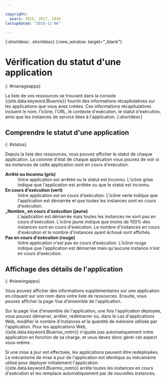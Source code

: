 ```yaml
---

copyright:
  years: 2015, 2017, 2018
lastupdated: "2018-11-06"

---
```


{:shortdesc: .shortdesc}
{:new_window: target="_blank"}

# Vérification du statut d'une application
{: #manageapps}

La liste de vos ressources se trouvant dans la console {{site.data.keyword.Bluemix}} fournit des informations récapitulatives sur les applications que vous avez créées. Ces informations récapitulatives incluent le nom, l'icône, l'URL, le contexte d'exécution, le statut d'exécution, ainsi que les instances de service liées à l'application.
{:shortdesc}

## Comprendre le statut d'une application
{: #status}

Depuis la liste des ressources, vous pouvez afficher le statut de chaque application. La colonne d'état de chaque application vous pouvez de voir si les instances de cette application sont en cours d'exécution.

<dl>
<dt>
<strong>
Arrêté ou Inconnu (gris)
</strong>
</dt>
<dd>
Votre application est arrêtée ou le statut est Inconnu. L'icône grise indique que l'application est arrêtée ou que le statut est inconnu.
</dd>
<dt>
<strong>
En cours d'exécution (vert)
</strong>
</dt>
<dd>
Votre application est en cours d'exécution. L'icône verte indique que l'application est démarrée et que toutes les instances sont en cours d'exécution.
</dd>
<dt>
<strong>
_Nombre_ en cours d'exécution (jaune)
</strong>
</dt>
<dd>
L'application est démarrée mais toutes les instances ne sont pas en cours d'exécution. L'icône jaune indique que moins de 100% des instances sont
en cours d'exécution. Le nombre d'instances en cours d'exécution et le nombre
d'instances ayant échoué sont affichés.
</dd>
<dt>
<strong>
Pas en cours d'exécution (rouge)
</strong>
</dt>
<dd>
Votre application n'est pas en cours d'exécution. L'icône rouge indique que l'application est démarrée mais qu'aucune instance n'est en cours d'exécution.
</dd>
</dl>

## Affichage des détails de l'application
{: #viewingapps}

Vous pouvez afficher des informations supplémentaires sur une application en cliquant sur son nom dans votre liste de ressources. Ensuite, vous pouvez afficher la page Vue d'ensemble de l'application.

Sur la page Vue d'ensemble de l'application, une fois l'application déployée, vous pouvez démarrer, arrêter, redémarrer ou, dans le cas d'applications Web, modifier le nombre d'instances et la quantité de mémoire utilisée par l'application. Pour les applications Web, {{site.data.keyword.Bluemix_notm}} n'ajuste pas automatiquement votre application en fonction de sa charge, et vous devez donc gérer cet aspect vous-même.

Si une mise à jour est effectuée, les applications peuvent être redéployées. Le mécanisme de mise à jour de l'application est identique au mécanisme utilisé pour déployer initialement l'application. {{site.data.keyword.Bluemix_notm}}
arrête toutes les instances en cours d'exécution et les remplace automatiquement par de nouvelles instances.
